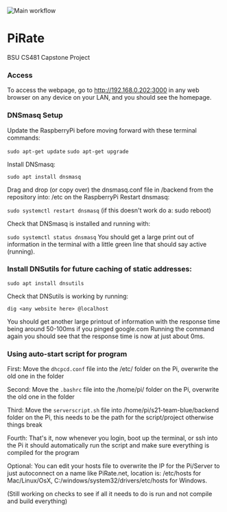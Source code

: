 ![Main workflow](https://github.com/cs481-ekh/s21-team-blue/workflows/Build/badge.svg)


# PiRate
BSU CS481 Capstone Project


### Access
To access the webpage, go to http://192.168.0.202:3000 in any web browser on any device on your LAN, and you should see the homepage.

### DNSmasq Setup
Update the RaspberryPi before moving forward with these terminal commands:

`sudo apt-get update`
`sudo apt-get upgrade`

Install DNSmasq:

`sudo apt install dnsmasq`

Drag and drop (or copy over) the dnsmasq.conf file in /backend from the repository into: /etc on the RaspberryPi
Restart dnsmasq:

`sudo systemctl restart dnsmasq` (if this doesn't work do a: sudo reboot)

Check that DNSmasq is installed and running with:

`sudo systemctl status dnsmasq`
You should get a large print out of information in the terminal with a little green line that should say active (running).

### Install DNSutils for future caching of static addresses:

`sudo apt install dnsutils`

Check that DNSutils is working by running:

`dig <any website here> @localhost`
  
You should get another large printout of information with the response time being around 50-100ms if you pinged google.com
Running the command again you should see that the response time is now at just about 0ms.

### Using auto-start script for program

First: Move the `dhcpcd.conf` file into the /etc/ folder on the Pi, overwrite the old one in the folder

Second: Move the `.bashrc` file into the /home/pi/ folder on the Pi, overwrite the old one in the folder

Third: Move the `serverscript.sh` file into /home/pi/s21-team-blue/backend folder on the Pi, this needs to be the path for the script/project otherwise things break

Fourth: That's it, now whenever you login, boot up the terminal, or ssh into the Pi it should automatically run the script and make sure everything is compiled for the program

Optional: You can edit your hosts file to overwrite the IP for the Pi/Server to just autoconnect on a name like PiRate.net, location is: /etc/hosts for Mac/Linux/OsX, C:/windows/system32/drivers/etc/hosts for Windows.

(Still working on checks to see if all it needs to do is run and not compile and build everything)
